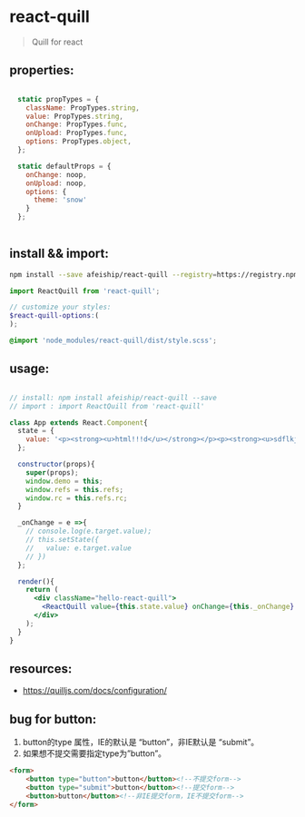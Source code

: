 # react-quill
> Quill for react

## properties:
```javascript

  static propTypes = {
    className: PropTypes.string,
    value: PropTypes.string,
    onChange: PropTypes.func,
    onUpload: PropTypes.func,
    options: PropTypes.object,
  };

  static defaultProps = {
    onChange: noop,
    onUpload: noop,
    options: {
      theme: 'snow'
    }
  };
  
```

## install && import:
```bash
npm install --save afeiship/react-quill --registry=https://registry.npm.taobao.org
```

```js
import ReactQuill from 'react-quill';
```

```scss
// customize your styles:
$react-quill-options:(
);

@import 'node_modules/react-quill/dist/style.scss';
```


## usage:
```jsx

// install: npm install afeiship/react-quill --save
// import : import ReactQuill from 'react-quill'

class App extends React.Component{
  state = {
    value: '<p><strong><u>html!!!d</u></strong></p><p><strong><u>sdflkjsdfl</u></strong></p><p><strong><u>asdjfsf</u></strong></p>'
  };

  constructor(props){
    super(props);
    window.demo = this;
    window.refs = this.refs;
    window.rc = this.refs.rc;
  }

  _onChange = e =>{
    // console.log(e.target.value);
    // this.setState({
    //   value: e.target.value
    // })
  };

  render(){
    return (
      <div className="hello-react-quill">
        <ReactQuill value={this.state.value} onChange={this._onChange} ref='rc' />
      </div>
    );
  }
}

```
## resources:
+ https://quilljs.com/docs/configuration/

## bug for button:
1. button的type 属性，IE的默认是 “button”，非IE默认是 “submit”。
2. 如果想不提交需要指定type为”button”。

```html
<form>
    <button type="button">button</button><!--不提交form-->
    <button type="submit">button</button><!--提交form-->
    <button>button</button><!--非IE提交form，IE不提交form-->
</form>
```
